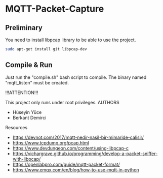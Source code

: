 # MQTT-Packet-Capture

## Preliminary

You need to install libpcap library to be able to use the project.

```sh
sudo apt-get install git libpcap-dev
```

## Compile & Run

Just run the "compile.sh" bash script to compile. The binary named "mqtt_listen" must be created.

!!!ATTENTION!!!

This project only runs under root privileges. 
AUTHORS 

- Hüseyin Yüce
- Berkant Demirci

Resources 

- https://devnot.com/2017/mqtt-nedir-nasil-bir-mimaride-calisir/
- https://www.tcpdump.org/pcap.html
- https://www.devdungeon.com/content/using-libpcap-c
- https://vichargrave.github.io/programming/develop-a-packet-sniffer-with-libpcap/
- https://openlabpro.com/guide/mqtt-packet-format/
- https://www.emqx.com/en/blog/how-to-use-mqtt-in-python